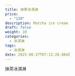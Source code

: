 ```yaml
---
title: 抹茶冰淇淋
price:
  - "120"
description: Matcha ice cream
draft: false
weight: 10
categories:
  - 冰淇淋
tags:
  - 冰淇淋
date: 2025-08-27T07:13:20.884Z
---
```

抹茶冰淇淋